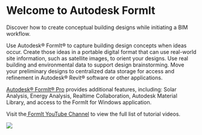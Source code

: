 # Welcome to Autodesk FormIt

Discover how to create conceptual building designs while initiating a BIM workflow.

Use Autodesk®  FormIt® to capture building design concepts when ideas occur. Create those ideas in a portable digital format that can use real-world site information, such as satellite images, to orient your designs. Use real building and environmental data to support design brainstorming. Move your preliminary designs to centralized data storage for access and refinement in Autodesk®  Revit®  software or other applications.

[Autodesk®  FormIt® Pro](http://www.autodesk.com/store/formit-360?licenseType=cloudSub&term=monthly) provides additional features, including: Solar Analysis, Energy Analysis, Realtime Collaboration, Autodesk Material Library, and access to the FormIt for Windows application.

Visit the[ FormIt YouTube Channel](https://www.youtube.com/channel/UCdZJr6Bo4pwBu3lQqcxlDsw) to view the full list of tutorial videos.

![](Images/GUID-8E20A1F0-773E-4AAC-A31E-B37BF8314086-low.png)

